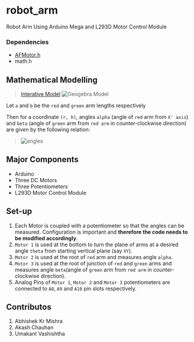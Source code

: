# robot_arm
Robot Arm Using Arduino Mega and L293D Motor Control Module

### Dependencies
- [AFMotor.h](https://github.com/adafruit/Adafruit-Motor-Shield-library)
- math.h

## Mathematical Modelling
> [Interative Model](https://www.geogebra.org/m/aj8tkt9k)
>  ![Geogebra Model](https://i.imgur.com/pIoHShv.jpg)

Let `a` and `b`  be the `red` and `green` arm lengths respectively

Then for a coordinate `(r, h)`, angles `alpha` (angle of `red` arm from `X' axis`) and `beta` (angle of `green` arm from `red arm` in counter-clockwise direction) are given by the following relation:

> ![angles](https://i.imgur.com/i8E7hCJ.jpg)

## Major Components
- Arduino
- Three DC Motors
- Three Potentiometers
- L293D Motor Control Module

## Set-up
1. Each Motor is coupled with a potentiometer so that the angles can be measured. Configuration is important and **therefore the code needs to be modified accordingly**.
2. `Motor 1` is used at the bottom to turn the plane of arms at a desired angle `theta` from starting vertical plane (say `XY`).
3. `Motor 2` is used at the root of `red` arm and measures angle `alpha`.
4. `Motor 3` is used at the root of junction of `red` and `green` arms and measures angle `beta`(angle of `green` arm from `red arm` in counter-clockwise direction).
5. Analog Pins of `Motor 1`, `Motor 2` and `Motor 3` potentiometers are connected to `A8`, `A9` and `A10` pin slots respectively.

## Contributos
1. Abhishek Kr Mishra
2. Akash Chauhan
3. Umakant Vashishtha

